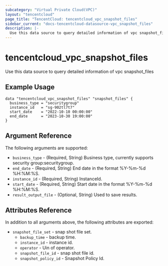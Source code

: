 ```yaml
---
subcategory: "Virtual Private Cloud(VPC)"
layout: "tencentcloud"
page_title: "TencentCloud: tencentcloud_vpc_snapshot_files"
sidebar_current: "docs-tencentcloud-datasource-vpc_snapshot_files"
description: |-
  Use this data source to query detailed information of vpc snapshot_files
---
```


# tencentcloud_vpc_snapshot_files

Use this data source to query detailed information of vpc snapshot_files

## Example Usage

```hcl
data "tencentcloud_vpc_snapshot_files" "snapshot_files" {
  business_type = "securitygroup"
  instance_id   = "sg-902tl7t7"
  start_date    = "2022-10-10 00:00:00"
  end_date      = "2023-10-30 19:00:00"
}
```

## Argument Reference

The following arguments are supported:

* `business_type` - (Required, String) Business type, currently supports security group:securitygroup.
* `end_date` - (Required, String) End date in the format %Y-%m-%d %H:%M:%S.
* `instance_id` - (Required, String) InstanceId.
* `start_date` - (Required, String) Start date in the format %Y-%m-%d %H:%M:%S.
* `result_output_file` - (Optional, String) Used to save results.

## Attributes Reference

In addition to all arguments above, the following attributes are exported:

* `snapshot_file_set` - snap shot file set.
  * `backup_time` - backup time.
  * `instance_id` - instance id.
  * `operator` - Uin of operator.
  * `snapshot_file_id` - snap shot file id.
  * `snapshot_policy_id` - Snapshot Policy Id.


